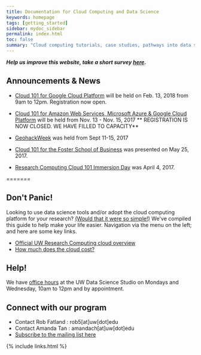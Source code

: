 ```yaml
---
title: Documentation for Cloud Computing and Data Science
keywords: homepage
tags: [getting_started]
sidebar: mydoc_sidebar
permalink: index.html
toc: false
summary: "Cloud computing tutorials, case studies, pathways into data science technology; presenting the public cloud as opportunity for innovation. This page is intended to accelerate research; developed in close association with the [UW eScience Institute](http://escience.washington.edu). We have two goals - Reduce friction, i.e. help with what you already do with computers, streamline your analysis and pathways to publication. Promote new ideas and methods, i.e. We want to make it easy for you to share data, collaborate, sandbox, and learn about new methods in data science." 
---
```


***Help us improve this website, take a short survey [here](https://goo.gl/forms/qQuq61wiFUh8Sarg2).***

## Announcements & News
* [Cloud 101 for Google Cloud Platform](gcpworkshop_021318.html) will be held on Feb. 13, 2018 from 9am to 12pm. Registration now open. 
* [Cloud 101 for Amazon Web Services, Microsoft Azure & Google Cloud Platform](https://cloudmaven.github.io/documentation/rc_cloud101_awsazuregcp.html) will be held from Nov. 13 - Nov. 15, 2017 ** REGISTRATION IS NOW CLOSED. WE HAVE FILLED TO CAPACITY**

* [GeohackWeek](https://geohackweek.github.io/ghw2017/) was held from Sept 11-15, 2017
* [Cloud 101 for the Foster School of Business](https://cloudmaven.github.io/documentation/rc_Foster101.html) was presented on May 25, 2017. 
* [Research Computing Cloud 101 Immersion Day](https://cloudmaven.github.io/documentation/rc_cloud101_immersion.html)  was April 4, 2017. 

=======

## Don't Panic!


Looking to use data science tools and/or adopt the cloud computing platform for your research? 
[(Would that it were so simple!)](https://www.youtube.com/watch?v=-rDw2YBUz6A) 
We've compiled this guide to help make your life easier. Navigation via the menu on the left; and here are some key links. 


- [Official UW Research Computing cloud overview](https://itconnect.uw.edu/research/cloud-computing-for-research/ "UW IT Cloud for Research")
- [How much does the cloud cost?](asdf.html)


## Help!


We have [office hours](http://escience.washington.edu/office-hours/#eScienceDataScientists) at the UW Data Science Studio on Mondays and Wednesday, 10am to 12pm and by appointment.  


## Connect with our program


- Contact Rob Fatland \: rob5[at]uw[dot]edu
- Contact Amanda Tan \: amandach[at]uw[dot]edu 
- [Subscribe to the mailing list here](http://mailman11.u.washington.edu/mailman/listinfo/uwcloud)


{% include links.html %}
